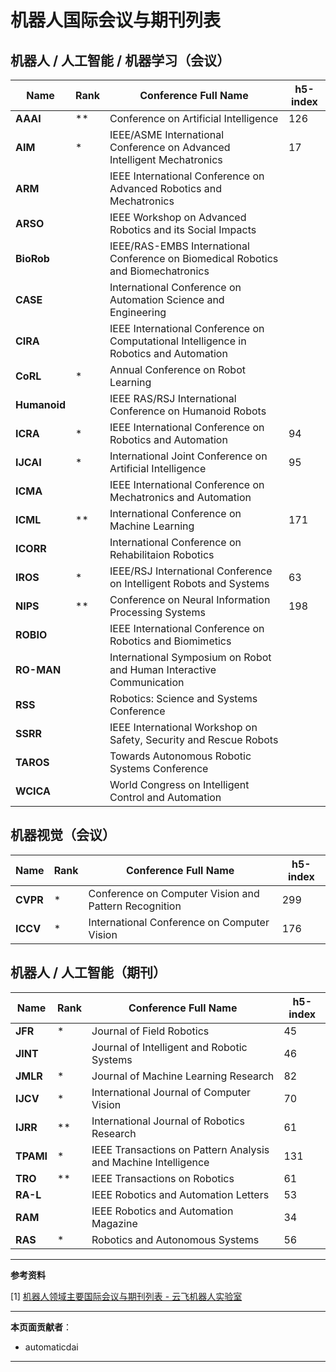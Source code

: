 # 机器人国际会议与期刊列表
## 机器人 / 人工智能 / 机器学习（会议）

| Name | Rank | Conference Full Name | h5-index |
| --- | --- | --- | --- |
| **AAAI** | **  | Conference on Artificial Intelligence | 126 |
| **AIM** | *   | IEEE/ASME International Conference on Advanced Intelligent Mechatronics | 17  |
| **ARM** |     | IEEE International Conference on Advanced Robotics and Mechatronics |     |
| **ARSO** |     | IEEE Workshop on Advanced Robotics and its Social Impacts |     |
| **BioRob** |     | IEEE/RAS-EMBS International Conference on Biomedical Robotics and Biomechatronics |     |
| **CASE** |     | International Conference on Automation Science and Engineering |     |
| **CIRA** |     | IEEE International Conference on Computational Intelligence in Robotics and Automation |     |
| **CoRL** | *   | Annual Conference on Robot Learning |     |
| **Humanoid** |     | IEEE RAS/RSJ International Conference on Humanoid Robots |     |
| **ICRA** | *   | IEEE International Conference on Robotics and Automation | 94  |
| **IJCAI** | *   | International Joint Conference on Artificial Intelligence | 95  |
| **ICMA** |     | IEEE International Conference on Mechatronics and Automation |     |
| **ICML** | **  | International Conference on Machine Learning | 171 |
| **ICORR** |     | International Conference on Rehabilitaion Robotics |     |
| **IROS** | *   | IEEE/RSJ International Conference on Intelligent Robots and Systems | 63  |
| **NIPS** | **  | Conference on Neural Information Processing Systems | 198 |
| **ROBIO** |     | IEEE International Conference on Robotics and Biomimetics |     |
| **RO-MAN** |     | International Symposium on Robot and Human Interactive Communication |     |
| **RSS** |     | Robotics: Science and Systems Conference |     |
| **SSRR** |     | IEEE International Workshop on Safety, Security and Rescue Robots |     |
| **TAROS** |     | Towards Autonomous Robotic Systems Conference |     |
| **WCICA** |     | World Congress on Intelligent Control and Automation |     |

## 机器视觉（会议）

| Name | Rank | Conference Full Name | h5-index |
| --- | --- | --- | --- |
| **CVPR** | *   | Conference on Computer Vision and Pattern Recognition | 299 |
| **ICCV** | *   | International Conference on Computer Vision | 176 |

## 机器人 / 人工智能（期刊）

| Name | Rank | Conference Full Name | h5-index |
| --- | --- | --- | --- |
| **JFR** | *   | Journal of Field Robotics | 45  |
| **JINT** |     | Journal of Intelligent and Robotic Systems | 46  |
| **JMLR** | *   | Journal of Machine Learning Research | 82  |
| **IJCV** | *   | International Journal of Computer Vision | 70  |
| **IJRR** | **  | International Journal of Robotics Research | 61  |
| **TPAMI** | *   | IEEE Transactions on Pattern Analysis and Machine Intelligence | 131 |
| **TRO** | **  | IEEE Transactions on Robotics | 61  |
| **RA-L** |     | IEEE Robotics and Automation Letters | 53  |
| **RAM** |     | IEEE Robotics and Automation Magazine | 34  |
| **RAS** | *   | Robotics and Autonomous Systems | 56  |

---

**参考资料**

\[1\] [机器人领域主要国际会议与期刊列表 \- 云飞机器人实验室](https://www.yfworld.com/?p=5560)

---

**本页面贡献者**：

- automaticdai

---
